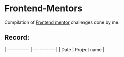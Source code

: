 # Frontend-Mentors
Compilation of [Frontend mentor](https://www.frontendmentor.io/challenges?sort=difficulty|asc&types=free&hideCompleted=true) challenges done by me.

## Record:
| ----------- | ----------- |
| Date | Project name |
